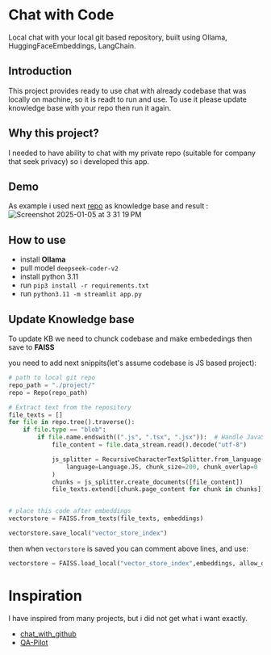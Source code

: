 # Chat with Code 
Local chat with your local git based repository, built using Ollama, HuggingFaceEmbeddings, LangChain. 


## Introduction 
This project provides ready to use chat with already codebase that was locally on machine, so it is readt to run and use. To use it please update knowledge base with your repo then run it again. 

## Why this project? 
I needed to have ability to chat with my private repo (suitable for company that seek privacy) so i developed this app. 


## Demo 
As example i used next [repo](https://github.com/MahmoudMabrok/QuranyApp) as knowledge base and result : 
![Screenshot 2025-01-05 at 3 31 19 PM](https://github.com/user-attachments/assets/5341074a-a535-4ba7-a8ee-852744bfac22)


## How to use 
- install **Ollama**
- pull model `deepseek-coder-v2`
- install python 3.11
- run `pip3 install -r requirements.txt`
- run `python3.11 -m streamlit app.py`

## Update Knowledge base 
To update KB we need to chunck codebase and make embededings then save to **FAISS**

you need to add next snippits(let's assume codebase is JS based project): 

```python
# path to local git repo
repo_path = "./project/"
repo = Repo(repo_path)

# Extract text from the repository
file_texts = []
for file in repo.tree().traverse():
    if file.type == "blob":
        if file.name.endswith((".js", ".tsx", ".jsx")):  # Handle JavaScript files
            file_content = file.data_stream.read().decode("utf-8")

            js_splitter = RecursiveCharacterTextSplitter.from_language(
                language=Language.JS, chunk_size=200, chunk_overlap=0
            )
            chunks = js_splitter.create_documents([file_content])
            file_texts.extend([chunk.page_content for chunk in chunks])            


# place this code after embeddings
vectorstore = FAISS.from_texts(file_texts, embeddings)

vectorstore.save_local("vector_store_index")


```
then when `vectorstore` is saved you can comment above lines, and use: 
```python
vectorstore = FAISS.load_local("vector_store_index",embeddings, allow_dangerous_deserialization=True )
```

# Inspiration
I have inspired from many projects, but i did not get what i want exactly. 
- [chat_with_github](https://github.com/Shubhamsaboo/awesome-llm-apps/tree/main/chat_with_X_tutorials/chat_with_github)
- [QA-Pilot](https://github.com/reid41/QA-Pilot)

